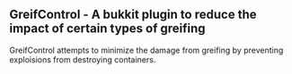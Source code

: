 GreifControl - A bukkit plugin to reduce the impact of certain types of greifing
---

GreifControl attempts to minimize the damage from greifing by preventing exploisions from destroying containers.

